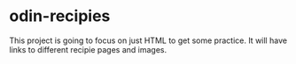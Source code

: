 # odin-recipies

This project is going to focus on just HTML to get some practice.
It will have links to different recipie pages and images.
